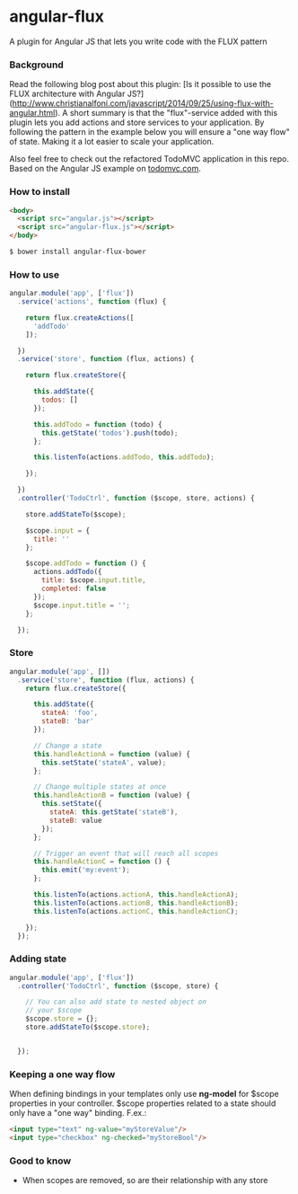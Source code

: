 angular-flux
============

A plugin for Angular JS that lets you write code with the FLUX pattern

### Background
Read the following blog post about this plugin: [Is it possible to use the FLUX architecture with Angular JS?]
(http://www.christianalfoni.com/javascript/2014/09/25/using-flux-with-angular.html). A short summary is that the
"flux"-service added with this
plugin lets you add actions and store services to your application. By following the pattern in the example below you
 will ensure a "one way flow" of state. Making it a lot easier to scale your application.

 Also feel free to check out the refactored TodoMVC application in this repo. Based on the Angular JS example on
 [todomvc.com](http://www.todomvc.com).

### How to install
```html
<body>
  <script src="angular.js"></script>
  <script src="angular-flux.js"></script>
</body>
```


```sh
$ bower install angular-flux-bower
```

### How to use

```javascript
angular.module('app', ['flux'])
  .service('actions', function (flux) {

    return flux.createActions([
      'addTodo'
    ]);

  })
  .service('store', function (flux, actions) {

    return flux.createStore({

      this.addState({
        todos: []
      });

      this.addTodo = function (todo) {
        this.getState('todos').push(todo);
      };

      this.listenTo(actions.addTodo, this.addTodo);

    });

  })
  .controller('TodoCtrl', function ($scope, store, actions) {

    store.addStateTo($scope);

    $scope.input = {
      title: ''
    };

    $scope.addTodo = function () {
      actions.addTodo({
        title: $scope.input.title,
        completed: false
      });
      $scope.input.title = '';
    };

  });
```

### Store
```javascript
angular.module('app', [])
  .service('store', function (flux, actions) {
    return flux.createStore({

      this.addState({
        stateA: 'foo',
        stateB: 'bar'
      });

      // Change a state
      this.handleActionA = function (value) {
        this.setState('stateA', value);
      };

      // Change multiple states at once
      this.handleActionB = function (value) {
        this.setState({
          stateA: this.getState('stateB'),
          stateB: value
        });
      };

      // Trigger an event that will reach all scopes
      this.handleActionC = function () {
        this.emit('my:event');
      };

      this.listenTo(actions.actionA, this.handleActionA);
      this.listenTo(actions.actionB, this.handleActionB);
      this.listenTo(actions.actionC, this.handleActionC);

    });
  });
```

### Adding state
```javascript
angular.module('app', ['flux'])
  .controller('TodoCtrl', function ($scope, store) {

    // You can also add state to nested object on
    // your $scope
    $scope.store = {};
    store.addStateTo($scope.store);


  });
```

### Keeping a one way flow
When defining bindings in your templates only use **ng-model** for $scope properties in your controller. $scope
properties related to a state should only have a "one way" binding. F.ex.:

```html
<input type="text" ng-value="myStoreValue"/>
<input type="checkbox" ng-checked="myStoreBool"/>
```

### Good to know
- When scopes are removed, so are their relationship with any store